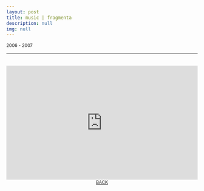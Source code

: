 ```yaml
---
layout: post
title: music | fragmenta
description: null
img: null
---
```


<sup>2006 - 2007</sup>

***

<br/>

<!--Pieces and fragments of pieces I wrote between 2006 and 2007, most of which are largely experimental.-->
 
<iframe width="100%" height="300" scrolling="no" frameborder="no" allow="autoplay" src="https://w.soundcloud.com/player/?url=https%3A//api.soundcloud.com/playlists/641846331&color=%23666666&auto_play=false&hide_related=false&show_comments=true&show_user=true&show_reposts=false&show_teaser=true&visual=true"></iframe>

<br/>

<center><sup><bold><a href="http://jared-desjardins.github.io/pages/5_music/">BACK</a></bold></sup></center>
